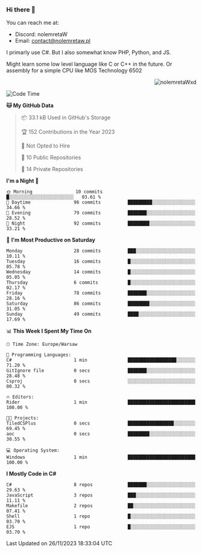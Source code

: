 ### Hi there 👋

You can reach me at:
 - Discord: nolemretaW
 - Email: contact@nolemretaw.pl
 
I primarly use C#. But I also somewhat know PHP, Python, and JS.

Might learn some low level language like C or C++ in the future. Or assembly for a simple CPU like MOS Technology 6502

<p align="right"><img src="https://komarev.com/ghpvc/?username=nolemretaWxd&amp;label=Profile%20views&amp;color=0e75b6&amp;style=flat" alt="nolemretaWxd" /></p>

<!--START_SECTION:waka-->
![Code Time](http://img.shields.io/badge/Code%20Time-85%20hrs%2040%20mins-blue)

**🐱 My GitHub Data** 

> 📦 33.1 kB Used in GitHub's Storage 
 > 
> 🏆 152 Contributions in the Year 2023
 > 
> 🚫 Not Opted to Hire
 > 
> 📜 10 Public Repositories 
 > 
> 🔑 14 Private Repositories 
 > 
**I'm a Night 🦉** 

```text
🌞 Morning                10 commits          █░░░░░░░░░░░░░░░░░░░░░░░░   03.61 % 
🌆 Daytime                96 commits          █████████░░░░░░░░░░░░░░░░   34.66 % 
🌃 Evening                79 commits          ███████░░░░░░░░░░░░░░░░░░   28.52 % 
🌙 Night                  92 commits          ████████░░░░░░░░░░░░░░░░░   33.21 % 
```
📅 **I'm Most Productive on Saturday** 

```text
Monday                   28 commits          ███░░░░░░░░░░░░░░░░░░░░░░   10.11 % 
Tuesday                  16 commits          █░░░░░░░░░░░░░░░░░░░░░░░░   05.78 % 
Wednesday                14 commits          █░░░░░░░░░░░░░░░░░░░░░░░░   05.05 % 
Thursday                 6 commits           █░░░░░░░░░░░░░░░░░░░░░░░░   02.17 % 
Friday                   78 commits          ███████░░░░░░░░░░░░░░░░░░   28.16 % 
Saturday                 86 commits          ████████░░░░░░░░░░░░░░░░░   31.05 % 
Sunday                   49 commits          ████░░░░░░░░░░░░░░░░░░░░░   17.69 % 
```


📊 **This Week I Spent My Time On** 

```text
🕑︎ Time Zone: Europe/Warsaw

💬 Programming Languages: 
C#                       1 min               ██████████████████░░░░░░░   71.20 % 
GitIgnore file           0 secs              ███████░░░░░░░░░░░░░░░░░░   28.48 % 
Csproj                   0 secs              ░░░░░░░░░░░░░░░░░░░░░░░░░   00.32 % 

🔥 Editors: 
Rider                    1 min               █████████████████████████   100.00 % 

🐱‍💻 Projects: 
TiledCSPlus              0 secs              █████████████████░░░░░░░░   69.45 % 
aoc                      0 secs              ████████░░░░░░░░░░░░░░░░░   30.55 % 

💻 Operating System: 
Windows                  1 min               █████████████████████████   100.00 % 
```

**I Mostly Code in C#** 

```text
C#                       8 repos             ███████░░░░░░░░░░░░░░░░░░   29.63 % 
JavaScript               3 repos             ███░░░░░░░░░░░░░░░░░░░░░░   11.11 % 
Makefile                 2 repos             ██░░░░░░░░░░░░░░░░░░░░░░░   07.41 % 
Shell                    1 repo              █░░░░░░░░░░░░░░░░░░░░░░░░   03.70 % 
EJS                      1 repo              █░░░░░░░░░░░░░░░░░░░░░░░░   03.70 % 
```




 Last Updated on 26/11/2023 18:33:04 UTC
<!--END_SECTION:waka-->
